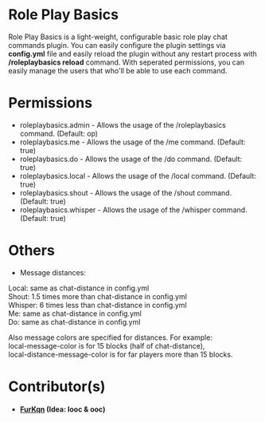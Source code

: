 # Role Play Basics

Role Play Basics is a light-weight, configurable basic role play chat commands plugin. You can easily configure the plugin settings via **config.yml** file and easily reload the plugin without any restart process with **/roleplaybasics reload** command. With seperated permissions, you can easily manage the users that who'll be able to use each command.

# Permissions
-   roleplaybasics.admin - Allows the usage of the /roleplaybasics command. (Default: op)
-   roleplaybasics.me - Allows the usage of the /me command. (Default: true)
-   roleplaybasics.do - Allows the usage of the /do command. (Default: true)
-   roleplaybasics.local - Allows the usage of the /local command. (Default: true)
-   roleplaybasics.shout - Allows the usage of the /shout command. (Default: true)
-   roleplaybasics.whisper - Allows the usage of the /whisper command. (Default: true)

# Others
-   Message distances:

Local: same as chat-distance in config.yml  
Shout: 1.5 times more than chat-distance in config.yml  
Whisper: 6 times less than chat-distance in config.yml  
Me: same as chat-distance in config.yml  
Do: same as chat-distance in config.yml

Also message colors are specified for distances. For example:  
local-message-color is for 15 blocks (half of chat-distance),  
local-distance-message-color is for far players more than 15 blocks.

# Contributor(s)
- #### [FurKqn](https://www.mc-tr.com/uyeler/furkqn.49531/) (Idea: looc & ooc)